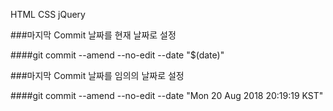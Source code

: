 HTML CSS jQuery


###마지막 Commit 날짜를 현재 날짜로 설정

####git commit --amend --no-edit --date "$(date)"

###마지막 Commit 날짜를 임의의 날짜로 설정

####git commit --amend --no-edit --date "Mon 20 Aug 2018 20:19:19 KST"
